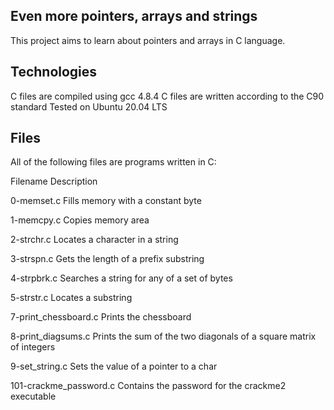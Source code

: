 ## Even more pointers, arrays and strings

This project aims to learn about pointers and arrays in C language.

## Technologies

C files are compiled using gcc 4.8.4
C files are written according to the C90 standard
Tested on Ubuntu 20.04 LTS

## Files

All of the following files are programs written in C:

Filename	Description

0-memset.c	Fills memory with a constant byte

1-memcpy.c	Copies memory area

2-strchr.c	Locates a character in a string

3-strspn.c	Gets the length of a prefix substring

4-strpbrk.c	Searches a string for any of a set of bytes

5-strstr.c	Locates a substring

7-print_chessboard.c	Prints the chessboard

8-print_diagsums.c  Prints the sum of the two diagonals of a square matrix of integers

9-set_string.c	Sets the value of a pointer to a char

101-crackme_password.c	Contains the password for the crackme2 executable
